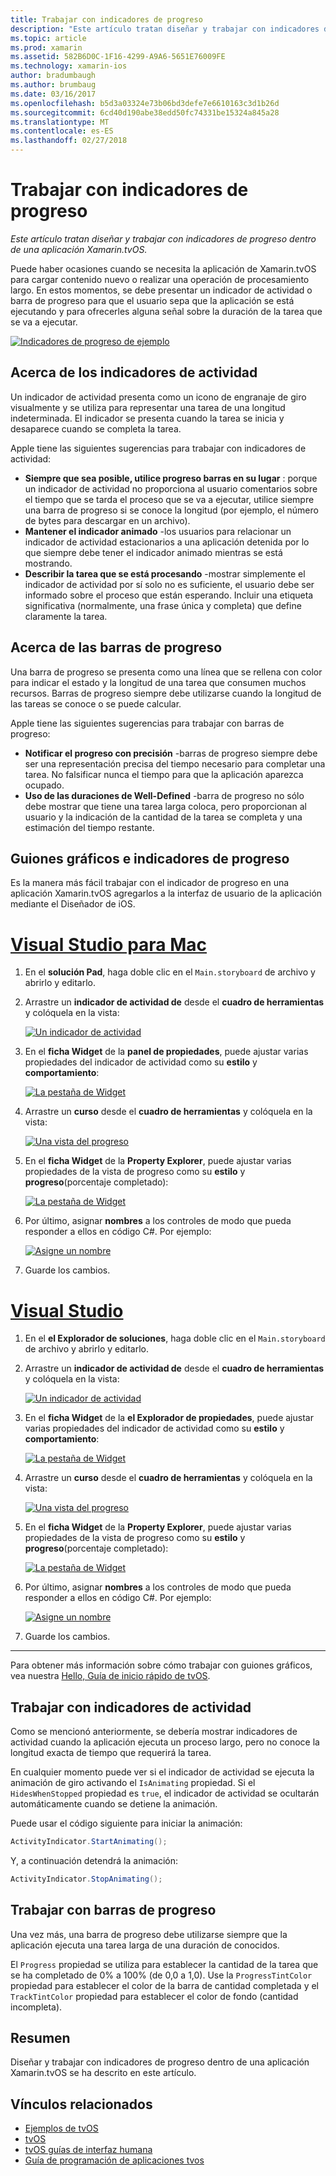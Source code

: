 ```yaml
---
title: Trabajar con indicadores de progreso
description: "Este artículo tratan diseñar y trabajar con indicadores de progreso dentro de una aplicación Xamarin.tvOS."
ms.topic: article
ms.prod: xamarin
ms.assetid: 582B6D0C-1F16-4299-A9A6-5651E76009FE
ms.technology: xamarin-ios
author: bradumbaugh
ms.author: brumbaug
ms.date: 03/16/2017
ms.openlocfilehash: b5d3a03324e73b06bd3defe7e6610163c3d1b26d
ms.sourcegitcommit: 6cd40d190abe38edd50fc74331be15324a845a28
ms.translationtype: MT
ms.contentlocale: es-ES
ms.lasthandoff: 02/27/2018
---
```

# <a name="working-with-progress-indicators"></a>Trabajar con indicadores de progreso

_Este artículo tratan diseñar y trabajar con indicadores de progreso dentro de una aplicación Xamarin.tvOS._


Puede haber ocasiones cuando se necesita la aplicación de Xamarin.tvOS para cargar contenido nuevo o realizar una operación de procesamiento largo. En estos momentos, se debe presentar un indicador de actividad o barra de progreso para que el usuario sepa que la aplicación se está ejecutando y para ofrecerles alguna señal sobre la duración de la tarea que se va a ejecutar.

[ ![](progress-indicators-images/intro01.png "Indicadores de progreso de ejemplo")](progress-indicators-images/intro01.png)

<a name="About-Activity-Indicators" />

## <a name="about-activity-indicators"></a>Acerca de los indicadores de actividad

Un indicador de actividad presenta como un icono de engranaje de giro visualmente y se utiliza para representar una tarea de una longitud indeterminada. El indicador se presenta cuando la tarea se inicia y desaparece cuando se completa la tarea.

Apple tiene las siguientes sugerencias para trabajar con indicadores de actividad:

- **Siempre que sea posible, utilice progreso barras en su lugar** : porque un indicador de actividad no proporciona al usuario comentarios sobre el tiempo que se tarda el proceso que se va a ejecutar, utilice siempre una barra de progreso si se conoce la longitud (por ejemplo, el número de bytes para descargar en un archivo).
- **Mantener el indicador animado** -los usuarios para relacionar un indicador de actividad estacionarios a una aplicación detenida por lo que siempre debe tener el indicador animado mientras se está mostrando.
- **Describir la tarea que se está procesando** -mostrar simplemente el indicador de actividad por sí solo no es suficiente, el usuario debe ser informado sobre el proceso que están esperando. Incluir una etiqueta significativa (normalmente, una frase única y completa) que define claramente la tarea.

<a name="Summary" />

## <a name="about-progress-bars"></a>Acerca de las barras de progreso

Una barra de progreso se presenta como una línea que se rellena con color para indicar el estado y la longitud de una tarea que consumen muchos recursos. Barras de progreso siempre debe utilizarse cuando la longitud de las tareas se conoce o se puede calcular.

Apple tiene las siguientes sugerencias para trabajar con barras de progreso:

- **Notificar el progreso con precisión** -barras de progreso siempre debe ser una representación precisa del tiempo necesario para completar una tarea. No falsificar nunca el tiempo para que la aplicación aparezca ocupado.
- **Uso de las duraciones de Well-Defined** -barra de progreso no sólo debe mostrar que tiene una tarea larga coloca, pero proporcionan al usuario y la indicación de la cantidad de la tarea se completa y una estimación del tiempo restante.

<a name="Progress-Indicators-and-Storyboards" />

## <a name="progress-indicators-and-storyboards"></a>Guiones gráficos e indicadores de progreso

Es la manera más fácil trabajar con el indicador de progreso en una aplicación Xamarin.tvOS agregarlos a la interfaz de usuario de la aplicación mediante el Diseñador de iOS.

# <a name="visual-studio-for-mactabvsmac"></a>[Visual Studio para Mac](#tab/vsmac)
    
1. En el **solución Pad**, haga doble clic en el `Main.storyboard` de archivo y abrirlo y editarlo.
1. Arrastre un **indicador de actividad de** desde el **cuadro de herramientas** y colóquela en la vista: 

    [ ![](progress-indicators-images/activity01.png "Un indicador de actividad")](progress-indicators-images/activity01.png)
1. En el **ficha Widget** de la **panel de propiedades**, puede ajustar varias propiedades del indicador de actividad como su **estilo** y **comportamiento**: 

    [ ![](progress-indicators-images/activity02.png "La pestaña de Widget ")](progress-indicators-images/activity02.png)
1. Arrastre un **curso** desde el **cuadro de herramientas** y colóquela en la vista: 

    [ ![](progress-indicators-images/activity03.png "Una vista del progreso")](progress-indicators-images/activity03.png)
1. En el **ficha Widget** de la **Property Explorer**, puede ajustar varias propiedades de la vista de progreso como su **estilo** y **progreso**(porcentaje completado): 

    [ ![](progress-indicators-images/activity04.png "La pestaña de Widget")](progress-indicators-images/activity04.png)
1. Por último, asignar **nombres** a los controles de modo que pueda responder a ellos en código C#. Por ejemplo: 

    [ ![](progress-indicators-images/activity05.png "Asigne un nombre")](progress-indicators-images/activity05.png)
1. Guarde los cambios.

# <a name="visual-studiotabvswin"></a>[Visual Studio](#tab/vswin)
    
1. En el **el Explorador de soluciones**, haga doble clic en el `Main.storyboard` de archivo y abrirlo y editarlo.
1. Arrastre un **indicador de actividad de** desde el **cuadro de herramientas** y colóquela en la vista: 

    [ ![](progress-indicators-images/activity01-vs.png "Un indicador de actividad")](progress-indicators-images/activity01-vs.png)
1. En el **ficha Widget** de la **el Explorador de propiedades**, puede ajustar varias propiedades del indicador de actividad como su **estilo** y **comportamiento**: 

    [ ![](progress-indicators-images/activity02-vs.png "La pestaña de Widget")](progress-indicators-images/activity02-vs.png)
1. Arrastre un **curso** desde el **cuadro de herramientas** y colóquela en la vista: 

    [ ![](progress-indicators-images/activity03-vs.png "Una vista del progreso")](progress-indicators-images/activity03-vs.png)
1. En el **ficha Widget** de la **Property Explorer**, puede ajustar varias propiedades de la vista de progreso como su **estilo** y **progreso**(porcentaje completado): 

    [ ![](progress-indicators-images/activity04-vs.png "La pestaña de Widget")](progress-indicators-images/activity04-vs.png)
1. Por último, asignar **nombres** a los controles de modo que pueda responder a ellos en código C#. Por ejemplo: 

    [ ![](progress-indicators-images/activity05-vs.png "Asigne un nombre")](progress-indicators-images/activity05-vs.png)
1. Guarde los cambios.

-----

Para obtener más información sobre cómo trabajar con guiones gráficos, vea nuestra [Hello, Guía de inicio rápido de tvOS](~/ios/tvos/get-started/hello-tvos.md). 

<a name="Working-with-Activity-Indicators" />

## <a name="working-with-activity-indicators"></a>Trabajar con indicadores de actividad

Como se mencionó anteriormente, se debería mostrar indicadores de actividad cuando la aplicación ejecuta un proceso largo, pero no conoce la longitud exacta de tiempo que requerirá la tarea.

En cualquier momento puede ver si el indicador de actividad se ejecuta la animación de giro activando el `IsAnimating` propiedad. Si el `HidesWhenStopped` propiedad es `true`, el indicador de actividad se ocultarán automáticamente cuando se detiene la animación.

Puede usar el código siguiente para iniciar la animación: 

```csharp
ActivityIndicator.StartAnimating();
```

Y, a continuación detendrá la animación:

```csharp
ActivityIndicator.StopAnimating();
```

<a name="Working-with-Progress-Bars" />

## <a name="working-with-progress-bars"></a>Trabajar con barras de progreso

Una vez más, una barra de progreso debe utilizarse siempre que la aplicación ejecuta una tarea larga de una duración de conocidos. 

El `Progress` propiedad se utiliza para establecer la cantidad de la tarea que se ha completado de 0% a 100% (de 0,0 a 1,0). Use la `ProgressTintColor` propiedad para establecer el color de la barra de cantidad completada y el `TrackTintColor` propiedad para establecer el color de fondo (cantidad incompleta).

<a name="Summary" />

## <a name="summary"></a>Resumen

Diseñar y trabajar con indicadores de progreso dentro de una aplicación Xamarin.tvOS se ha descrito en este artículo.



## <a name="related-links"></a>Vínculos relacionados

- [Ejemplos de tvOS](https://developer.xamarin.com/samples/tvos/all/)
- [tvOS](https://developer.apple.com/tvos/)
- [tvOS guías de interfaz humana](https://developer.apple.com/tvos/human-interface-guidelines/)
- [Guía de programación de aplicaciones tvos](https://developer.apple.com/library/prerelease/tvos/documentation/General/Conceptual/AppleTV_PG/)
